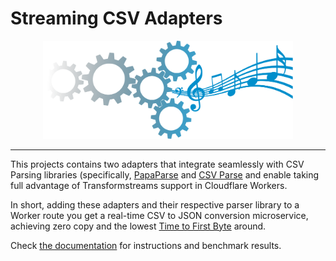 # Streaming CSV Adapters

<center>
<img src="docs/banner.svg" style="width:400px;">
</center>

----

This projects contains two adapters that integrate seamlessly with CSV Parsing libraries (specifically,  [PapaParse](https://www.papaparse.com/docs#remote-files) and [CSV Parse](https://csv.js.org/parse/distributions/browser_esm/) and enable taking full advantage of Transformstreams support in Cloudflare Workers.

In short, adding these adapters and their respective parser library to a Worker route you get a real-time CSV to JSON conversion microservice, achieving zero copy and the lowest [Time to First Byte](https://developer.mozilla.org/en-US/docs/Glossary/time_to_first_byte) around.

Check [the documentation](https://csv.cf-badger.com) for instructions and benchmark results.